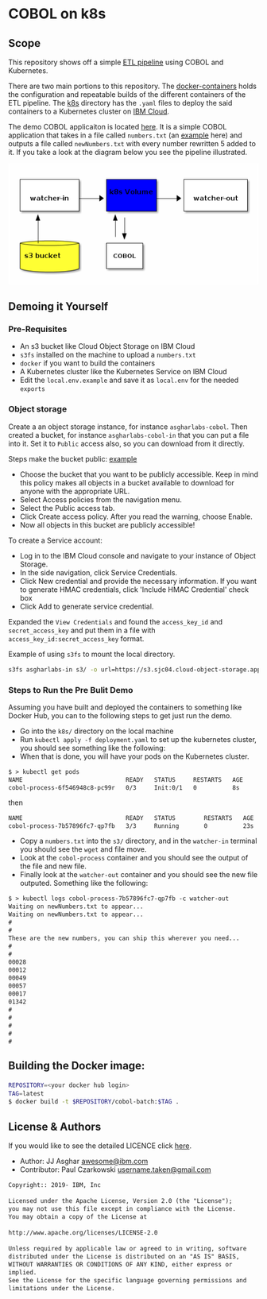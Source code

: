 # COBOL on k8s

## Scope

This repository shows off a simple [ETL pipeline](https://databricks.com/glossary/etl-pipeline) using
COBOL and Kubernetes.

There are two main portions to this repository. The [docker-containers](./docker-containers) holds the
configuration and repeatable builds of the different containers of the ETL pipeline. The [k8s](./k8s)
directory has the `.yaml` files to deploy the said containers to a Kubernetes cluster on [IBM Cloud](https://cloud.ibm.com).

The demo COBOL applicaiton is located [here](./plus5numbers.cbl). It is a simple COBOL application
that takes in a file called `numbers.txt` (an [example](./numbers.txt.example) here) and outputs a
file called `newNumbers.txt` with every number rewritten 5 added to it. If you take a look at the
diagram below you see the pipeline illustrated.

![](./img/k8s-cobol.png)

## Demoing it Yourself

### Pre-Requisites

- An s3 bucket like Cloud Object Storage on IBM Cloud
- `s3fs` installed on the machine to upload a `numbers.txt`
- `docker` if you want to build the containers
- A Kubernetes cluster like the Kubernetes Service on IBM Cloud
- Edit the `local.env.example` and save it as `local.env` for the needed `exports`

### Object storage

Create a an object storage instance, for instance `asgharlabs-cobol`. Then created a bucket, for instance `asgharlabs-cobol-in` that you can put a file into it. Set it to `Public` access also, so you can download from it directly.

Steps make the bucket public: [example](https://s3.sjc04.cloud-object-storage.appdomain.cloud/asgharlabs-in/numbers.txt)

- Choose the bucket that you want to be publicly accessible. Keep in mind this policy makes all objects in a bucket available to download for anyone with the appropriate URL.
- Select Access policies from the navigation menu.
- Select the Public access tab.
- Click Create access policy. After you read the warning, choose Enable.
- Now all objects in this bucket are publicly accessible!

To create a Service account:
- Log in to the IBM Cloud console and navigate to your instance of Object Storage.
- In the side navigation, click Service Credentials.
- Click New credential and provide the necessary information. If you want to generate HMAC credentials, click 'Include HMAC Credential' check box
- Click Add to generate service credential.

Expanded the `View Credentials` and found the `access_key_id` and `secret_access_key` and put them
in a file with `access_key_id:secret_access_key` format.

Example of using `s3fs` to mount the local directory.

```bash
s3fs asgharlabs-in s3/ -o url=https://s3.sjc04.cloud-object-storage.appdomain.cloud -o passwd_file=key.key
```

### Steps to Run the Pre Bulit Demo

Assuming you have built and deployed the containers to something like Docker Hub, you can to the following steps to get just run the demo.

- Go into the `k8s/` directory on the local machine
- Run `kubectl apply -f deployment.yaml` to set up the kubernetes cluster, you should see something like the following:
- When that is done, you will have your pods on the Kubernetes cluster.
```console
$ > kubectl get pods
NAME                             READY   STATUS     RESTARTS   AGE
cobol-process-6f546948c8-pc99r   0/3     Init:0/1   0          8s
```
then
```console
NAME                             READY   STATUS        RESTARTS   AGE
cobol-process-7b57896fc7-qp7fb   3/3     Running       0          23s
```
- Copy a `numbers.txt` into the `s3/` directory, and in the `watcher-in` terminal you should see
the `wget` and file move.
- Look at the `cobol-process` container and you should see the output of the file and new file.
- Finally look at the `watcher-out` container and you should see the new file outputed. Something like the following:
```console
$ > kubectl logs cobol-process-7b57896fc7-qp7fb -c watcher-out
Waiting on newNumbers.txt to appear...
Waiting on newNumbers.txt to appear...
#
#
These are the new numbers, you can ship this wherever you need...
#
#
00028
00012
00049
00057
00017
01342
#
#
#
#
#
```

## Building the Docker image:

```bash
REPOSITORY=<your docker hub login>
TAG=latest
$ docker build -t $REPOSITORY/cobol-batch:$TAG .
```

## License & Authors

If you would like to see the detailed LICENCE click [here](./LICENCE).

- Author: JJ Asghar <awesome@ibm.com>
- Contributor: Paul Czarkowski <username.taken@gmail.com>

```text
Copyright:: 2019- IBM, Inc

Licensed under the Apache License, Version 2.0 (the "License");
you may not use this file except in compliance with the License.
You may obtain a copy of the License at

http://www.apache.org/licenses/LICENSE-2.0

Unless required by applicable law or agreed to in writing, software
distributed under the License is distributed on an "AS IS" BASIS,
WITHOUT WARRANTIES OR CONDITIONS OF ANY KIND, either express or implied.
See the License for the specific language governing permissions and
limitations under the License.
```
